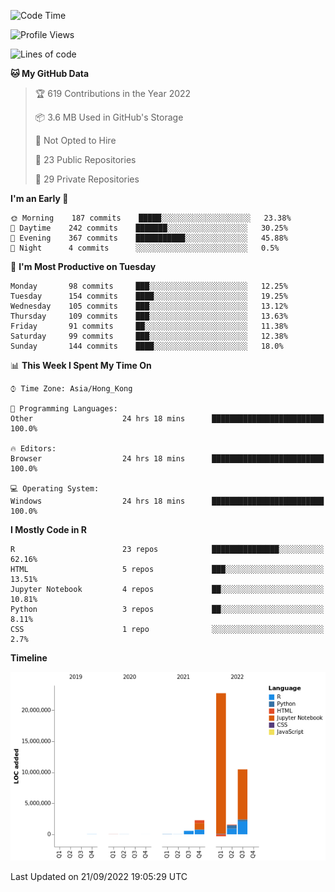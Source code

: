 

<!--**wt12318/wt12318** is a ✨ _special_ ✨ repository because its `README.md` (this file) appears on your GitHub profile.-->

<!--START_SECTION:waka-->
![Code Time](http://img.shields.io/badge/Code%20Time-557%20hrs%2054%20mins-blue)

![Profile Views](http://img.shields.io/badge/Profile%20Views-0-blue)

![Lines of code](https://img.shields.io/badge/From%20Hello%20World%20I%27ve%20Written-37%20Million%20lines%20of%20code-blue)

**🐱 My GitHub Data** 

> 🏆 619 Contributions in the Year 2022
 > 
> 📦 3.6 MB Used in GitHub's Storage 
 > 
> 🚫 Not Opted to Hire
 > 
> 📜 23 Public Repositories 
 > 
> 🔑 29 Private Repositories  
 > 
**I'm an Early 🐤** 

```text
🌞 Morning    187 commits    █████░░░░░░░░░░░░░░░░░░░░   23.38% 
🌆 Daytime    242 commits    ███████░░░░░░░░░░░░░░░░░░   30.25% 
🌃 Evening    367 commits    ███████████░░░░░░░░░░░░░░   45.88% 
🌙 Night      4 commits      ░░░░░░░░░░░░░░░░░░░░░░░░░   0.5%

```
📅 **I'm Most Productive on Tuesday** 

```text
Monday       98 commits     ███░░░░░░░░░░░░░░░░░░░░░░   12.25% 
Tuesday      154 commits    ████░░░░░░░░░░░░░░░░░░░░░   19.25% 
Wednesday    105 commits    ███░░░░░░░░░░░░░░░░░░░░░░   13.12% 
Thursday     109 commits    ███░░░░░░░░░░░░░░░░░░░░░░   13.63% 
Friday       91 commits     ██░░░░░░░░░░░░░░░░░░░░░░░   11.38% 
Saturday     99 commits     ███░░░░░░░░░░░░░░░░░░░░░░   12.38% 
Sunday       144 commits    ████░░░░░░░░░░░░░░░░░░░░░   18.0%

```


📊 **This Week I Spent My Time On** 

```text
⌚︎ Time Zone: Asia/Hong_Kong

💬 Programming Languages: 
Other                    24 hrs 18 mins      █████████████████████████   100.0%

🔥 Editors: 
Browser                  24 hrs 18 mins      █████████████████████████   100.0%

💻 Operating System: 
Windows                  24 hrs 18 mins      █████████████████████████   100.0%

```

**I Mostly Code in R** 

```text
R                        23 repos            ███████████████░░░░░░░░░░   62.16% 
HTML                     5 repos             ███░░░░░░░░░░░░░░░░░░░░░░   13.51% 
Jupyter Notebook         4 repos             ██░░░░░░░░░░░░░░░░░░░░░░░   10.81% 
Python                   3 repos             ██░░░░░░░░░░░░░░░░░░░░░░░   8.11% 
CSS                      1 repo              ░░░░░░░░░░░░░░░░░░░░░░░░░   2.7%

```


**Timeline**

![Chart not found](https://raw.githubusercontent.com/wt12318/wt12318/main/charts/bar_graph.png) 


 Last Updated on 21/09/2022 19:05:29 UTC
<!--END_SECTION:waka-->


